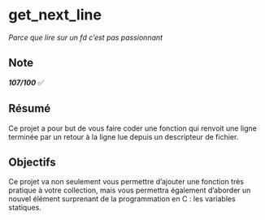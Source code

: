 # get_next_line
*Parce que lire sur un fd c’est pas passionnant*

## Note

***107/100*** ✅

## Résumé

Ce projet a pour but de vous faire coder une fonction qui renvoit une ligne
terminée par un retour à la ligne lue depuis un descripteur de fichier.

## Objectifs

Ce projet va non seulement vous permettre d’ajouter une fonction très pratique à
votre collection, mais vous permettra également d’aborder un nouvel élément surprenant
de la programmation en C : les variables statiques.
